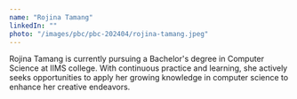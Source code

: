 ```yaml
---
name: "Rojina Tamang"
linkedIn: ""
photo: "/images/pbc/pbc-202404/rojina-tamang.jpeg"
---
```


Rojina Tamang is currently pursuing a Bachelor's degree in Computer Science at IIMS college. With continuous practice and learning, she actively seeks opportunities to apply her growing knowledge in computer science to enhance her creative endeavors.
